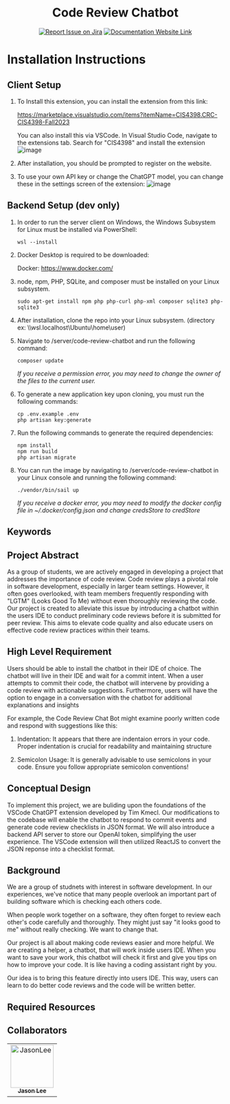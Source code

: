 
<div align="center">

# Code Review Chatbot
[![Report Issue on Jira](https://img.shields.io/badge/Report%20Issues-Jira-0052CC?style=flat&logo=jira-software)](https://temple-cis-projects-in-cs.atlassian.net/jira/software/c/projects/DT/issues)
[![Documentation Website Link](https://img.shields.io/badge/-Documentation%20Website-brightgreen)](https://capstone-projects-2023-fall.github.io/project-code-review-chatbot/)


</div>

# Installation Instructions

## Client Setup

1. To Install this extension, you can install the extension from this link:

    https://marketplace.visualstudio.com/items?itemName=CIS4398.CRC-CIS4398-Fall2023

   You can also install this via VSCode. In Visual Studio Code, navigate to the extensions tab. Search for "CIS4398" and install the extension
   ![image](https://github.com/Capstone-Projects-2023-Fall/project-code-review-chatbot/assets/70736675/02205b36-b438-4494-b11f-65d38f5f3161)

   
2. After installation, you should be prompted to register on the website.
3. To use your own API key or change the ChatGPT model, you can change these in the settings screen of the extension:
   ![image](https://github.com/Capstone-Projects-2023-Fall/project-code-review-chatbot/assets/70736675/83d8a75a-95ec-4d9d-9bbf-e349cf6199f3)



## Backend Setup (dev only)

1. In order to run the server client on Windows, the Windows Subsystem for Linux must be installed via PowerShell:

    `wsl --install`

2. Docker Desktop is required to be downloaded:
   
   Docker: https://www.docker.com/

3. node, npm, PHP, SQLite, and composer must be installed on your Linux subsystem.
   ```
   sudo apt-get install npm php php-curl php-xml composer sqlite3 php-sqlite3
   ```
   
5. After installation, clone the repo into your Linux subsystem. (directory ex: \\\\wsl.localhost\Ubuntu\home\user)

6. Navigate to /server/code-review-chatbot and run the following command:

    `composer update`

   *If you receive a permission error, you may need to change the owner of the files to the current user.*

7. To generate a new application key upon cloning, you must run the following commands:

   ```
   cp .env.example .env
   php artisan key:generate
   ```

8. Run the following commands to generate the required dependencies:
   ```
   npm install
   npm run build
   php artisan migrate
   ```
   
9. You can run the image by navigating to /server/code-review-chatbot in your Linux console and running the following command:
   
   `./vendor/bin/sail up`

   *If you receive a docker error, you may need to modify the docker config file in ~/.docker/config.json and change credsStore to credStore*


## Keywords



## Project Abstract

As a group of students, we are actively engaged in developing a project that addresses the importance of code review. Code review plays a pivotal role in software development, especially in larger team settings. However, it often goes overlooked, with team members frequently responding with "LGTM" (Looks Good To Me) without even thoroughly reviewing the code. Our project is created to alleviate this issue by introducing a chatbot within the users IDE to conduct preliminary code reviews before it is submitted for peer review. This aims to elevate code quality and also educate users on effective code review practices within their teams. 

## High Level Requirement

Users should be able to install the chatbot in their IDE of choice. The chatbot will live in their IDE and wait for a commit intent. When a user attempts to commit their code, the chatbot will intervene by providing a code review with actionable suggestions. Furthermore, users will have the option to engage in a conversation with the chatbot for additional explanations and insights

For example, the Code Review Chat Bot might examine poorly written code and respond with suggestions like this:

1. Indentation: It appears that there are indentaion errors in your code. Proper indentation is crucial for readability and maintaining structure

2. Semicolon Usage: It is generally advisable to use semicolons in your code. Ensure you follow appropriate semicolon conventions!

## Conceptual Design

To implement this project, we are buliding upon the foundations of the VSCode ChatGPT extension developed by Tim Kmecl. Our modifications to the codebase will enable the chatbot to respond to commit events and generate code review checklists in JSON format. We will also introduce a backend API server to store our OpenAI token, simplifying the user experience. The VSCode extension will then utilized ReactJS to convert the JSON reponse into a checklist format. 

## Background

We are a group of studnets with interest in software development. In our experiences, we've notice that many people overlook an important part of building software which is checking each others code. 

When people work together on a software, they often forget to review each other's code carefully and thoroughly. They might just say "it looks good to me" without really checking. We want to change that. 

Our project is all about making code reviews easier and more helpful. We are creating a helper, a chatbot, that will work inside users IDE. When you want to save your work, this chatbot will check it first and give you tips on how to improve your code. It is like having a coding assistant right by you. 

Our idea is to bring this feature directly into users IDE. This way, users can learn to do better code reviews and the code will be written better.

## Required Resources

## Collaborators

[//]: # ( readme: collaborators -start )
<table>
<tr>
    <td align="center">
        <a href="https://github.com/yoonjaejasonlee">
            <img src="https://avatars.githubusercontent.com/u/97626684?v=4" width="100;" alt="JasonLee"/>
            <br />
            <sub><b>Jason Lee</b></sub>
        </a>
    </td>
</tr>
</table>

[//]: # ( readme: collaborators -end )
